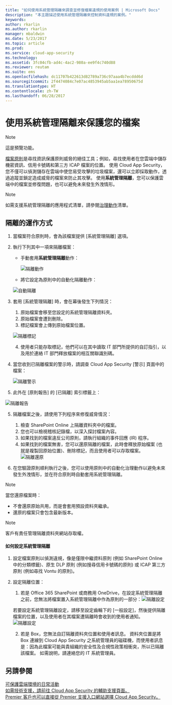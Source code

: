 ```yaml
---
title: "如何使用系統管理隔離來調查並修復檔案違規的使用案例 | Microsoft Docs"
description: "本主題描述使用系統管理隔離來控制資料違規的案例。"
keywords: 
author: rkarlin
ms.author: rkarlin
manager: mbaldwin
ms.date: 5/23/2017
ms.topic: article
ms.prod: 
ms.service: cloud-app-security
ms.technology: 
ms.assetid: 3fc04cfb-ad4c-4ac2-980a-ee9f4c740d88
ms.reviewer: reutam
ms.suite: ems
ms.openlocfilehash: dc11707b422613d82789a736c97aaa4b7ecddd6d
ms.sourcegitcommit: 2f4474084c7e07ac4853945ab5aa1ea78950675d
ms.translationtype: HT
ms.contentlocale: zh-TW
ms.lasthandoff: 06/28/2017
---
```

# <a name="protecting-your-files-with-admin-quarantine"></a>使用系統管理隔離來保護您的檔案

> [!NOTE]
> 這是預覽功能。

[檔案原則](data-protection-policies.md)是尋找資訊保護原則威脅的絕佳工具；例如，尋找使用者在您雲端中儲存機密資訊、信用卡號碼和第三方 ICAP 檔案的位置。 使用 Cloud App Security，您不僅可以偵測儲存在雲端中使您易受攻擊的垃圾檔案，還可以立即採取動作，透過追蹤並鎖定造成威脅的檔案來防止其攻擊。 使用**系統管理隔離**，您可以保護雲端中的檔案並修復問題，也可以避免未來發生外洩情形。 

>[!NOTE] 
> 如需支援系統管理隔離的應用程式清單，請參閱[治理動作](governance-actions.md)清單。
 
## <a name="how-quarantine-works"></a>隔離的運作方式 

1. 當檔案符合原則時，會為該檔案提供 [系統管理隔離] 選項。

3. 執行下列其中一項來隔離檔案：
    - 手動套用**系統管理隔離**動作：
     
      ![隔離動作](./media/quarantine-action.png)

    - 將它設定為原則中的自動化隔離動作： 

     ![自動隔離](./media/quarantine-automated.png)

4. 套用 [系統管理隔離] 時，會在幕後發生下列情況：

    1. 原始檔案會移至您設定的系統管理隔離資料夾。
    2. 原始檔案會遭到刪除。
    3. 標記檔案會上傳到原始檔案位置。

      ![隔離標記](./media/quarantine-tombstone.png)

    4. 使用者只能存取標記，他們可以在其中讀取 IT 部門所提供的自訂指引，以及用於連絡 IT 部門釋放檔案的相互關聯識別碼。

4. 當您收到已隔離檔案的警示時，請調查 Cloud App Security [警示] 頁面中的檔案：

   ![隔離警示](./media/quarantine-alerts.png)
 
5. 此外在 [原則報告] 的 [已隔離] 索引標籤上：

  ![隔離報告](./media/quarantine-report.png)
    
5. 隔離檔案之後，請使用下列程序來修復威脅情況：
       
    1. 檢查 SharePoint Online 上隔離資料夾中的檔案。
    3. 您也可以檢視稽核記錄檔，以深入探討檔案內容。
    4. 如果找到的檔案違反公司原則，請執行組織的事件回應 (IR) 程序。
    5. 如果找到的檔案無害，您可以還原隔離的檔案，此時會釋放原始檔案 (也就是複製回原始位置)、刪除標記，而且使用者可以存取檔案。
       ![隔離還原](./media/quarantine-restore.png)
6. 在您驗證原則順利執行之後，您可以使用原則中的自動化治理動作以避免未來發生外洩情形，並在符合原則時自動套用系統管理隔離。

>[!NOTE]
>當您還原檔案時：
- 不會還原原始共用，而是會套用預設資料夾繼承。
- 還原的檔案只會包含最新版本。


>[!NOTE]
>客戶有責任管理隔離資料夾網站存取權。

#### <a name="how-to-set-up-admin-quarantine"></a>如何設定系統管理隔離

1. 設定檔案原則以偵測違規，像是僅限中繼資料原則 (例如 SharePoint Online 中的分類標籤)、原生 DLP 原則 (例如搜尋信用卡號碼的原則) 或 ICAP 第三方原則 (例如尋找 Vontu 的原則)。

2. 設定隔離位置：
    1. 若是 Office 365 SharePoint 或商務用 OneDrive，在設定系統管理隔離之前，您無法將檔案置入系統管理隔離中作為原則的一部分：![隔離設定](./media/quarantine-warning.png)

    若要設定系統管理隔離設定，請移至設定齒輪下的 [一般設定]，然後提供隔離檔案的位置，以及使用者在其檔案遭隔離時會收到的使用者通知。 
    ![隔離設定](./media/quarantine-settings.png)

    2. 若是 Box，您無法自訂隔離資料夾位置和使用者訊息。 資料夾位置是將 Box 連線到 Cloud App Security 之系統管理員的磁碟機，而使用者訊息是：因為此檔案可能與貴組織的安全性及合規性政策相衝突，所以已隔離該檔案。 如需說明，請連絡您的 IT 系統管理員。



## <a name="see-also"></a>另請參閱  
[可保護雲端環境的日常活動](daily-activities-to-protect-your-cloud-environment.md)   
[如需技術支援，請前往 Cloud App Security 的輔助支援頁面。](http://support.microsoft.com/oas/default.aspx?prid=16031)   
[Premier 客戶也可以直接從 Premier 支援入口網站選擇 Cloud App Security。](https://premier.microsoft.com/)  
  
  